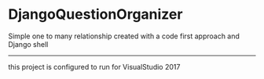 # DjangoQuestionOrganizer
Simple one to many relationship created with a code first approach and Django shell
___________________________________________________________________________________

this project is configured to run for VisualStudio 2017
